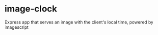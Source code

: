 # image-clock
Express app that serves an image with the client's local time, powered by imagescript
